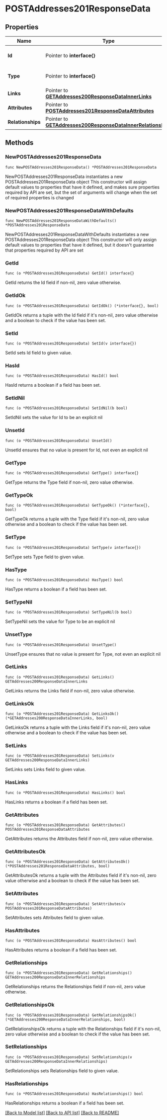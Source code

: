 # POSTAddresses201ResponseData

## Properties

Name | Type | Description | Notes
------------ | ------------- | ------------- | -------------
**Id** | Pointer to **interface{}** | The resource&#39;s id | [optional] 
**Type** | Pointer to **interface{}** | The resource&#39;s type | [optional] 
**Links** | Pointer to [**GETAddresses200ResponseDataInnerLinks**](GETAddresses200ResponseDataInnerLinks.md) |  | [optional] 
**Attributes** | Pointer to [**POSTAddresses201ResponseDataAttributes**](POSTAddresses201ResponseDataAttributes.md) |  | [optional] 
**Relationships** | Pointer to [**GETAddresses200ResponseDataInnerRelationships**](GETAddresses200ResponseDataInnerRelationships.md) |  | [optional] 

## Methods

### NewPOSTAddresses201ResponseData

`func NewPOSTAddresses201ResponseData() *POSTAddresses201ResponseData`

NewPOSTAddresses201ResponseData instantiates a new POSTAddresses201ResponseData object
This constructor will assign default values to properties that have it defined,
and makes sure properties required by API are set, but the set of arguments
will change when the set of required properties is changed

### NewPOSTAddresses201ResponseDataWithDefaults

`func NewPOSTAddresses201ResponseDataWithDefaults() *POSTAddresses201ResponseData`

NewPOSTAddresses201ResponseDataWithDefaults instantiates a new POSTAddresses201ResponseData object
This constructor will only assign default values to properties that have it defined,
but it doesn't guarantee that properties required by API are set

### GetId

`func (o *POSTAddresses201ResponseData) GetId() interface{}`

GetId returns the Id field if non-nil, zero value otherwise.

### GetIdOk

`func (o *POSTAddresses201ResponseData) GetIdOk() (*interface{}, bool)`

GetIdOk returns a tuple with the Id field if it's non-nil, zero value otherwise
and a boolean to check if the value has been set.

### SetId

`func (o *POSTAddresses201ResponseData) SetId(v interface{})`

SetId sets Id field to given value.

### HasId

`func (o *POSTAddresses201ResponseData) HasId() bool`

HasId returns a boolean if a field has been set.

### SetIdNil

`func (o *POSTAddresses201ResponseData) SetIdNil(b bool)`

 SetIdNil sets the value for Id to be an explicit nil

### UnsetId
`func (o *POSTAddresses201ResponseData) UnsetId()`

UnsetId ensures that no value is present for Id, not even an explicit nil
### GetType

`func (o *POSTAddresses201ResponseData) GetType() interface{}`

GetType returns the Type field if non-nil, zero value otherwise.

### GetTypeOk

`func (o *POSTAddresses201ResponseData) GetTypeOk() (*interface{}, bool)`

GetTypeOk returns a tuple with the Type field if it's non-nil, zero value otherwise
and a boolean to check if the value has been set.

### SetType

`func (o *POSTAddresses201ResponseData) SetType(v interface{})`

SetType sets Type field to given value.

### HasType

`func (o *POSTAddresses201ResponseData) HasType() bool`

HasType returns a boolean if a field has been set.

### SetTypeNil

`func (o *POSTAddresses201ResponseData) SetTypeNil(b bool)`

 SetTypeNil sets the value for Type to be an explicit nil

### UnsetType
`func (o *POSTAddresses201ResponseData) UnsetType()`

UnsetType ensures that no value is present for Type, not even an explicit nil
### GetLinks

`func (o *POSTAddresses201ResponseData) GetLinks() GETAddresses200ResponseDataInnerLinks`

GetLinks returns the Links field if non-nil, zero value otherwise.

### GetLinksOk

`func (o *POSTAddresses201ResponseData) GetLinksOk() (*GETAddresses200ResponseDataInnerLinks, bool)`

GetLinksOk returns a tuple with the Links field if it's non-nil, zero value otherwise
and a boolean to check if the value has been set.

### SetLinks

`func (o *POSTAddresses201ResponseData) SetLinks(v GETAddresses200ResponseDataInnerLinks)`

SetLinks sets Links field to given value.

### HasLinks

`func (o *POSTAddresses201ResponseData) HasLinks() bool`

HasLinks returns a boolean if a field has been set.

### GetAttributes

`func (o *POSTAddresses201ResponseData) GetAttributes() POSTAddresses201ResponseDataAttributes`

GetAttributes returns the Attributes field if non-nil, zero value otherwise.

### GetAttributesOk

`func (o *POSTAddresses201ResponseData) GetAttributesOk() (*POSTAddresses201ResponseDataAttributes, bool)`

GetAttributesOk returns a tuple with the Attributes field if it's non-nil, zero value otherwise
and a boolean to check if the value has been set.

### SetAttributes

`func (o *POSTAddresses201ResponseData) SetAttributes(v POSTAddresses201ResponseDataAttributes)`

SetAttributes sets Attributes field to given value.

### HasAttributes

`func (o *POSTAddresses201ResponseData) HasAttributes() bool`

HasAttributes returns a boolean if a field has been set.

### GetRelationships

`func (o *POSTAddresses201ResponseData) GetRelationships() GETAddresses200ResponseDataInnerRelationships`

GetRelationships returns the Relationships field if non-nil, zero value otherwise.

### GetRelationshipsOk

`func (o *POSTAddresses201ResponseData) GetRelationshipsOk() (*GETAddresses200ResponseDataInnerRelationships, bool)`

GetRelationshipsOk returns a tuple with the Relationships field if it's non-nil, zero value otherwise
and a boolean to check if the value has been set.

### SetRelationships

`func (o *POSTAddresses201ResponseData) SetRelationships(v GETAddresses200ResponseDataInnerRelationships)`

SetRelationships sets Relationships field to given value.

### HasRelationships

`func (o *POSTAddresses201ResponseData) HasRelationships() bool`

HasRelationships returns a boolean if a field has been set.


[[Back to Model list]](../README.md#documentation-for-models) [[Back to API list]](../README.md#documentation-for-api-endpoints) [[Back to README]](../README.md)


